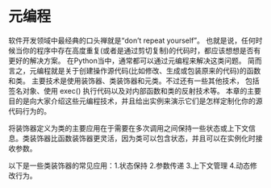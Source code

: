 # 元编程

软件开发领域中最经典的口头禅就是“don’t repeat yourself”。 也就是说，任何时候当你的程序中存在高度重复(或者是通过剪切复制)的代码时，都应该想想是否有更好的解决方案。 在Python当中，通常都可以通过元编程来解决这类问题。 简而言之，元编程就是关于创建操作源代码(比如修改、生成或包装原来的代码)的函数和类。 主要技术是使用装饰器、类装饰器和元类。不过还有一些其他技术， 包括签名对象、使用 exec() 执行代码以及对内部函数和类的反射技术等。 本章的主要目的是向大家介绍这些元编程技术，并且给出实例来演示它们是怎样定制化你的源代码行为的。

将装饰器定义为类的主要应用在于需要在多次调用之间保持一些状态或上下文信息。类装饰器比函数装饰器更灵活，因为类可以包含状态，并且可以在实例化时接收参数。

以下是一些类装饰器的常见应用：1.状态保持 2.参数传递 3.上下文管理
4.动态修改行为。